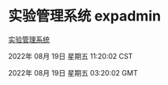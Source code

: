 # 实验管理系统 expadmin
[实验管理系统](http://219.139.196.104:56808/expadmin-782313d2-e1b1-4ea7-932e-3a55e6a1a4d0/)

2022年 08月 19日 星期五 11:20:02 CST

2022年 08月 19日 星期五 03:20:02 GMT
